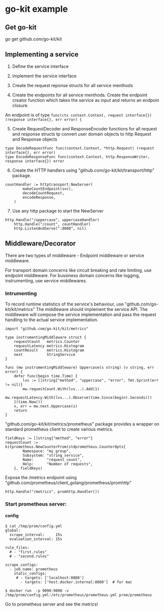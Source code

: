 # go-kit example

## Get go-kit
go get github.com/go-kit/kit

## Implementing a service

1. Define the service interface

2. Implement the service interface

3. Create the request reponse structs for all service menthods

4. Create the endpoints for all service menthods. Create the endpoint creator function which
takes the service as input and returns an endpoin closure.

An endpoint is of type `func(ctx context.Context, request interface{}) (response interface{}, err error) {`

5. Create RequestDecoder and ResponseEncoder functions for all request and response structs tp convert
user domain objects to http Request and Response objects
```
type DecodeRequestFunc func(context.Context, *http.Request) (request interface{}, err error)
type EncodeResponseFunc func(context.Context, http.ResponseWriter, response interface{}) error
```

6. Create the HTTP handlers using "github.com/go-kit/kit/transport/http" package.

```
countHandler := httptransport.NewServer(
		makeCountEndpoint(svc),
		decodeCountRequest,
		encodeResponse,
	)
```

7. Use any http package to start the NewServer

```
http.Handle("/uppercase", uppercaseHandler)
	http.Handle("/count", countHandler)
	http.ListenAndServe(":8080", nil)
```

## Middleware/Decorator

There are two types of middleware - Endpoint middleware or service middleware.

For transport domain concerns like circuit breaking and rate limiting, use endpoint middleware.
For bussiness domain concerns like logging, instrumenting, use service middlewares.

### Intrumenting

To record runtime statistics of the service's behaviour, use "github.com/go-kit/kit/metrics"
The middleware should implement the service API. The middleware will compose the
service implementation and pass the request handling to the actual service implementation.

```
import "github.com/go-kit/kit/metrics"

type instrumentingMiddleware struct {
	requestCount   metrics.Counter
	requestLatency metrics.Histogram
	countResult    metrics.Histogram
	next           StringService
}

func (mw instrumentingMiddleware) Uppercase(s string) (v string, err error) {
	defer func(begin time.Time) {
		lvs := []string{"method", "uppercase", "error", fmt.Sprint(err != nil)}
		mw.requestCount.With(lvs...).Add(1)
		mw.requestLatency.With(lvs...).Observe(time.Since(begin).Seconds())
	}(time.Now())
	v, err = mw.next.Uppercase(s)
	return
}
```

"github.com/go-kit/kit/metrics/prometheus" package provides a wrapper on standard prometheus
client to create various metrics.

```
fieldKeys := []string{"method", "error"}
requestCount := kitprometheus.NewCounterFrom(stdprometheus.CounterOpts{
		Namespace: "my_group",
		Subsystem: "string_service",
		Name:      "request_count",
		Help:      "Number of requests",
	}, fieldKeys)
```

Expose the /metrics endpoint using "github.com/prometheus/client_golang/prometheus/promhttp"
```
http.Handle("/metrics", promhttp.Handler())
```

### Start prometheus server:
#### config
```
$ cat /tmp/prom/config.yml
global:
  scrape_interval:     15s
  evaluation_interval: 15s

rule_files:
  # - "first.rules"
  # - "second.rules"

scrape_configs:
  - job_name: prometheus
    static_configs:
     # - targets: ['localhost:8080']
       - targets: ['host.docker.internal:8080']  # for mac
```

```
$ docker run  -p 9090:9090 -v /tmp/prom/config.yml:/etc/prometheus/prometheus.yml prom/prometheus
```

Go to prometheus server and see the metrics!




